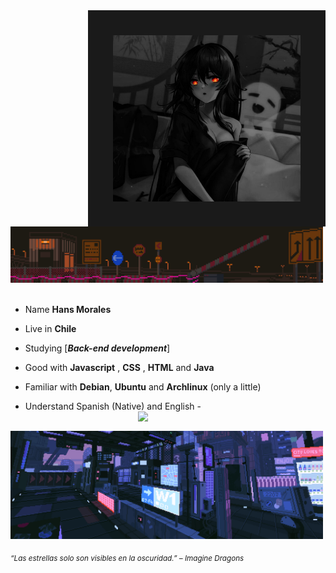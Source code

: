 <div>
<img src="./img/hutaodark.jpeg" width="300" align="right" border="40px"/>
<br/>
<img src="./img/aboutme03.webp" width="500" />
<br/>
<br/>
  
- Name **Hans Morales**

- Live in **Chile**

- Studying [***Back-end development***]

- Good with **Javascript** , **CSS** , **HTML** and **Java**

- Familiar with **Debian**, **Ubuntu** and **Archlinux** (only a little)

- Understand Spanish (Native) and English -<img src="./.gif" width="300" align="right" />
  <br/>

<br/>
<img src="./img/station_cyber.gif" width="500" />
<br/>
  
<sub> *“Las estrellas solo son visibles en la oscuridad.” – Imagine Dragons* </sub>
<!--
<img src="https://metrics.lecoq.io/Eilaluth?template=classic&base.header=0&base.activity=0&base.community=0&base.repositories=0&base.metadata=0&repositories=1&repositories=100&repositories.batch=100&repositories.forks=false&repositories.affiliations=owner&repositories.featured=Eilaluth%2FAyano%2CEilaluth%2FKyoko%2CEilaluth%2FKanna%2CEilaluth%2FHotaru%2CEilaluth%2FMocha&config.timezone=Asia%2FJakart"  />
-->
</div>

